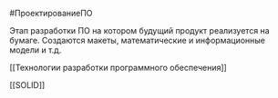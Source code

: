 #ПроектированиеПО 

Этап разработки ПО на котором будущий продукт реализуется на бумаге. Создаются макеты, математические и информационные модели и т.д.

[[Технологии разработки программного обеспечения]]

[[SOLID]]